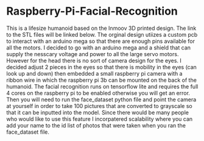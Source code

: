 # Raspberry-Pi-Facial-Recognition
This is a lifesize humanoid based on the Inmoov 3D printed design. The link to the STL files will be linked below. The orginal design utiizes a custom pcb to interact with an arduino mega so that there are enough pins available for all the motors. I decided to go with an arduino mega and a shield that can supply the nesscary voltage and power to all the large servo motors. However for the head there is no sort of camera design for the eyes. I decided adjust 2 pieces in the eyes so that there is mobility in the eyes (can look up and down) then embedded a small raspberry pi camera with a ribbon wire in which the raspberry pi 3b can be mounted on the back of the humanoid. The facial recognition runs on tensorflow lite and requires the full 4 cores on the raspberry pi to be enabled otherwise you will get an error. Then you will need to run the face_dataset python file and point the camera at yourself in order to take 100 pictures that are converted to grayscale so that it can be inputted into the model. Since there would be many people who would like to use this feature I incorpatered scalability where you can add your name to the id list of photos that were taken when you ran the face_dataset file.
